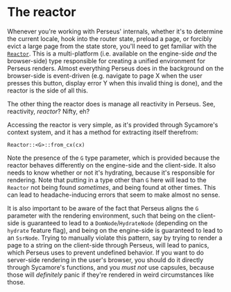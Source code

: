 # The reactor

Whenever you're working with Perseus' internals, whether it's to determine the current locale, hook into the router state, preload a page, or forcibly evict a large page from the state store, you'll need to get familiar with the [`Reactor`](=prelude/struct.Reactor@perseus). This is a multi-platform (i.e. available on the engine-side *and* the browser-side) type responsible for creating a unified environment for Perseus renders. Almost everything Perseus does in the background on the browser-side is event-driven (e.g. navigate to page X when the user presses this button, display error Y when this invalid thing is done), and the reactor is the side of all this.

The other thing the reactor does is manage all reactivity in Perseus. See, reactivity, *reactor*? Nifty, eh?

Accessing the reactor is very simple, as it's provided through Sycamore's context system, and it has a method for extracting itself therefrom:

```
Reactor::<G>::from_cx(cx)
```

Note the presence of the `G` type parameter, which is provided because the reactor behaves differently on the engine-side and the client-side. It also needs to know whether or not it's hydrating, because it's responsible for rendering. Note that putting in a type other than `G` here will lead to the `Reactor` not being found *sometimes*, and being found at other times. This can lead to headache-inducing errors that seem to make almost no sense.

It is also important to be aware of the fact that Perseus aligns the `G` parameter with the rendering environment, such that being on the client-side is guaranteed to lead to a `DomNode`/`HydrateNode` (depending on the `hydrate` feature flag), and being on the engine-side is guaranteed to lead to an `SsrNode`. Trying to manually violate this pattern, say by trying to render a page to a string on the client-side through Perseus, will lead to panics, which Perseus uses to prevent undefined behavior. If you want to do server-side rendering in the user's browser, you should do it directly through Sycamore's functions, and you *must not* use capsules, because those will *definitely* panic if they're rendered in weird circumstances like those.
